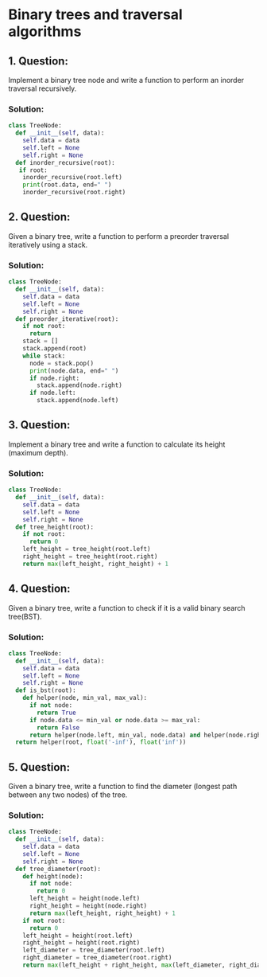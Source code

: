 # Binary trees and traversal algorithms
## 1. **Question:**
Implement a binary tree node and write a function to perform an inorder traversal recursively.
### Solution:
 ```python
 class TreeNode:
   def __init__(self, data):
     self.data = data
     self.left = None
     self.right = None
   def inorder_recursive(root):
    if root:
     inorder_recursive(root.left)
     print(root.data, end=" ")
     inorder_recursive(root.right)
 ```
## 2. **Question:** 
Given a binary tree, write a function to perform a preorder traversal iteratively using a stack.
### Solution:
 ```python
 class TreeNode:
   def __init__(self, data):
     self.data = data
     self.left = None
     self.right = None
   def preorder_iterative(root):
     if not root:
       return
     stack = []
     stack.append(root)
     while stack:
       node = stack.pop()
       print(node.data, end=" ")
       if node.right:
         stack.append(node.right)
       if node.left:
         stack.append(node.left)
 ```
 ## 3. **Question:**
 Implement a binary tree and write a function to calculate its height (maximum depth).
 ### Solution:
 ```python
 class TreeNode:
   def __init__(self, data):
     self.data = data
     self.left = None
     self.right = None
   def tree_height(root):
     if not root:
       return 0
     left_height = tree_height(root.left)
     right_height = tree_height(root.right)
     return max(left_height, right_height) + 1
```
 ## 4. **Question:**
 Given a binary tree, write a function to check if it is a valid binary search tree(BST).
 ### Solution:
 ```python
 class TreeNode:
   def __init__(self, data):
     self.data = data
     self.left = None
     self.right = None
   def is_bst(root):
     def helper(node, min_val, max_val):
       if not node:
         return True
       if node.data <= min_val or node.data >= max_val:
         return False
       return helper(node.left, min_val, node.data) and helper(node.right, node.data,max_val)
   return helper(root, float('-inf'), float('inf'))
 ```
 ## 5. **Question:**
 Given a binary tree, write a function to find the diameter (longest path between any two nodes) of the tree.
 ### Solution:
 ```python
 class TreeNode:
   def __init__(self, data):
     self.data = data
     self.left = None
     self.right = None
   def tree_diameter(root):
     def height(node):
       if not node:
         return 0
       left_height = height(node.left)
       right_height = height(node.right)
       return max(left_height, right_height) + 1
     if not root:
       return 0
     left_height = height(root.left)
     right_height = height(root.right)
     left_diameter = tree_diameter(root.left)
     right_diameter = tree_diameter(root.right)
     return max(left_height + right_height, max(left_diameter, right_diameter))
 ```
